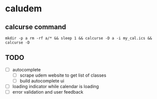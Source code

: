 # caludem


## calcurse command

`mkdir -p a rm -rf a/* && sleep 1 && calcurse -D a -i my_cal.ics && calcurse -D `

## TODO

- [ ] autocomplete
  - [ ] scrape udem website to get list of classes
  - [ ] build autocomplete ui

- [ ] loading indicator while calendar is loading
- [ ] error validation and user feedback
